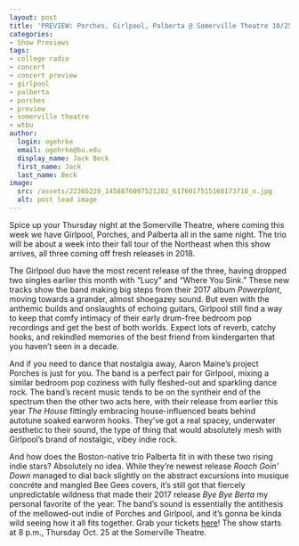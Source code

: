 ```yaml
---
layout: post
title: 'PREVIEW: Porches, Girlpool, Palberta @ Somerville Theatre 10/25'
categories:
- Show Previews
tags:
- college radio
- concert
- concert preview
- girlpool
- palberta
- porches
- preview
- somerville theatre
- wtbu
author:
  login: ogehrke
  email: ogehrke@bu.edu
  display_name: Jack Beck
  first_name: Jack
  last_name: Beck
image:
  src: /assets/22365229_1458876097521282_6176017515160173718_n.jpg
  alt: post lead image
---
```

Spice up your Thursday night at the Somerville Theatre, where coming this week we have Girlpool, Porches, and Palberta all in the same night. The trio will be about a week into their fall tour of the Northeast when this show arrives, all three coming off fresh releases in 2018.

The Girlpool duo have the most recent release of the three, having dropped two singles earlier this month with “Lucy” and “Where You Sink.” These new tracks show the band making big steps from their 2017 album _Powerplant_, moving towards a grander, almost shoegazey sound. But even with the anthemic builds and onslaughts of echoing guitars, Girlpool still find a way to keep that comfy intimacy of their early drum-free bedroom pop recordings and get the best of both worlds. Expect lots of reverb, catchy hooks, and rekindled memories of the best friend from kindergarten that you haven’t seen in a decade.

And if you need to dance that nostalgia away, Aaron Maine’s project Porches is just for you. The band is a perfect pair for Girlpool, mixing a similar bedroom pop coziness with fully fleshed-out and sparkling dance rock. The band’s recent music tends to be on the syntheir end of the spectrum then the other two acts here, with their release from earlier this year _The House_ fittingly embracing house-influenced beats behind autotune soaked earworm hooks. They’ve got a real spacey, underwater aesthetic to their sound, the type of thing that would absolutely mesh with Girlpool’s brand of nostalgic, vibey indie rock.

And how does the Boston-native trio Palberta fit in with these two rising indie stars? Absolutely no idea. While they’re newest release _Roach Goin’ Down_ managed to dial back slightly on the abstract excursions into musique concréte and mangled Bee Gees covers, it’s still got that fiercely unpredictable wildness that made their 2017 release _Bye Bye Berta_ my personal favorite of the year. The band’s sound is essentially the antithesis of the mellowed-out indie of Porches and Girlpool, and it’s gonna be kinda wild seeing how it all fits together. Grab your tickets [here](https://www1.ticketmaster.com/porches-girlpool/event/010054DE4E46E81E)! The show starts at 8 p.m., Thursday Oct. 25 at the Somerville Theatre.